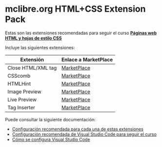 # mclibre.org HTML+CSS Extension Pack

Estas son las extensiones recomendadas para seguir el curso [**Páginas web HTML y hojas de estilo CSS**](https://www.mclibre.org/consultar/htmlcss/index.html)

Incluye las siguientes extensiones:

| Extensión          | Enlace a MarketPlace                                                                                   |
|--------------------|--------------------------------------------------------------------------------------------------------|
| Close HTML/XML tag | [MarketPlace](https://marketplace.visualstudio.com/items?itemName=Compulim.compulim-vscode-closetag)   |
| CSScomb            | [MarketPlace](https://marketplace.visualstudio.com/items?itemName=mrmlnc.vscode-csscomb)               |
| HTMLHint           | [MarketPlace](https://marketplace.visualstudio.com/items?itemName=mkaufman.HTMLHint)                   |
| Image Preview      | [MarketPlace](https://marketplace.visualstudio.com/items?itemName=kisstkondoros.vscode-gutter-preview) |
| Live Preview       | [MarketPlace](https://marketplace.visualstudio.com/items?itemName=ms-vscode.live-server)               |
| Tag Inserter       | [MarketPlace](https://marketplace.visualstudio.com/items?itemName=l7ssha.tag-inserter)                 |

Puede consultar la siguiente documentación:
- [Configuración recomendada para cada una de estas extensiones](https://www.mclibre.org//consultar/htmlcss/otros/vsc-htmlcss-configuracion.html#extensiones)
- [Configuración recomendada de Visual Studio Code para seguir el curso](https://www.mclibre.org//consultar/htmlcss/otros/vsc-htmlcss-configuracion.html)
- [Cómo se configura Visual Studio Code](https://www.mclibre.org/consultar/informatica/lecciones/vsc-personalizacion.html)

